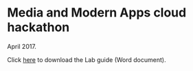 Media and Modern Apps cloud hackathon
=====================================

April 2017.

Click [here](Media%20and%20Modern%20Apps%20-%20Hackathon%20-%20Lab%20Guide.docx?download=true) to download the Lab guide (Word document).

